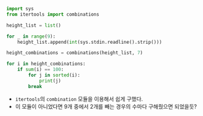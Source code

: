 ``` python
import sys
from itertools import combinations

height_list = list()

for _ in range(9):
    height_list.append(int(sys.stdin.readline().strip()))

height_combinations = combinations(height_list, 7)

for i in height_combinations:
    if sum(i) == 100:
        for j in sorted(i):
            print(j)
        break
```
- `itertools`의 `combination` 모듈을 이용해서 쉽게 구했다.
- 이 모듈이 아니었다면 9개 중에서 2개를 빼는 경우의 수마다 구해줬으면 되었을듯? 